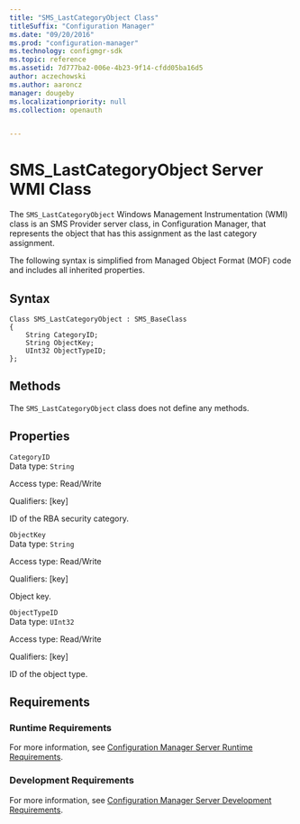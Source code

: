 ```yaml
---
title: "SMS_LastCategoryObject Class"
titleSuffix: "Configuration Manager"
ms.date: "09/20/2016"
ms.prod: "configuration-manager"
ms.technology: configmgr-sdk
ms.topic: reference
ms.assetid: 7d777ba2-006e-4b23-9f14-cfdd05ba16d5
author: aczechowski
ms.author: aaroncz
manager: dougeby
ms.localizationpriority: null
ms.collection: openauth


---
```

# SMS_LastCategoryObject Server WMI Class
The `SMS_LastCategoryObject` Windows Management Instrumentation (WMI) class is an SMS Provider server class, in Configuration Manager, that represents the object that has this assignment as the last category assignment.  

 The following syntax is simplified from Managed Object Format (MOF) code and includes all inherited properties.  

## Syntax  

```  
Class SMS_LastCategoryObject : SMS_BaseClass  
{  
    String CategoryID;  
    String ObjectKey;  
    UInt32 ObjectTypeID;  
};  
```  

## Methods  
 The `SMS_LastCategoryObject` class does not define any methods.  

## Properties  
 `CategoryID`  
 Data type: `String`  

 Access type: Read/Write  

 Qualifiers: [key]  

 ID of the RBA security category.  

 `ObjectKey`  
 Data type: `String`  

 Access type: Read/Write  

 Qualifiers: [key]  

 Object key.  

 `ObjectTypeID`  
 Data type: `UInt32`  

 Access type: Read/Write  

 Qualifiers: [key]  

 ID of the object type.  

## Requirements  

### Runtime Requirements  
 For more information, see [Configuration Manager Server Runtime Requirements](../../../../../develop/core/reqs/server-runtime-requirements.md).  

### Development Requirements  
 For more information, see [Configuration Manager Server Development Requirements](../../../../../develop/core/reqs/server-development-requirements.md).  
